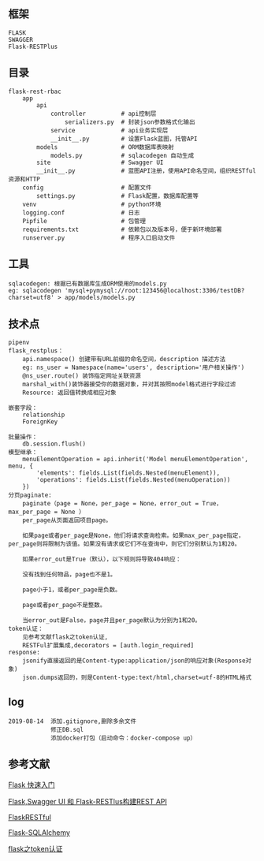 ## 框架
    FLASK
    SWAGGER
    Flask-RESTPlus
    
## 目录
    flask-rest-rbac
        app
            api
                controller          # api控制层
                    serializers.py  # 封装json参数格式化输出
                service             # api业务实现层
                __init__.py         # 设置Flask蓝图，托管API
            models                  # ORM数据库表映射
                models.py           # sqlacodegen 自动生成
            site                    # Swagger UI
            __init__.py             # 蓝图API注册，使用API命名空间，组织RESTful资源和HTTP
        config                      # 配置文件
            settings.py             # Flask配置，数据库配置等
        venv                        # python环境
        logging.conf                # 日志
        Pipfile                     # 包管理
        requirements.txt            # 依赖包以及版本号，便于新环境部署
        runserver.py                # 程序入口启动文件
    
    
## 工具
    sqlacodegen: 根据已有数据库生成ORM使用的models.py
    eg: sqlacodegen 'mysql+pymysql://root:123456@localhost:3306/testDB?charset=utf8' > app/models/models.py
    
    
## 技术点
    pipenv
    flask_restplus：
        api.namespace() 创建带有URL前缀的命名空间，description 描述方法
        eg: ns_user = Namespace(name='users', description='用户相关操作')
        @ns_user.route() 装饰指定网址关联资源
        marshal_with()装饰器接受你的数据对象，并对其按照model格式进行字段过滤
        Resource: 返回值转换成相应对象
        
    嵌套字段：
        relationship
        ForeignKey

    批量操作：
        db.session.flush()
    模型继承：
        menuElementOperation = api.inherit('Model menuElementOperation',  menu, {
            'elements': fields.List(fields.Nested(menuElement)),
            'operations': fields.List(fields.Nested(menuOperation))
        })
    分页paginate:
        paginate（page = None，per_page = None，error_out = True，max_per_page = None ）
        per_page从页面返回项目page。
        
        如果page或者per_page是None，他们将请求查询检索。如果max_per_page指定，per_page则将限制为该值。如果没有请求或它们不在查询中，则它们分别默认为1和20。
        
        如果error_out是True（默认），以下规则将导致404响应：
        
        没有找到任何物品，page也不是1。
        
        page小于1，或者per_page是负数。
        
        page或者per_page不是整数。
        
        当error_out是False，page并且per_page默认为分别为1和20。
    token认证：
        见参考文献flask之token认证,
        RESTFul扩展集成,decorators = [auth.login_required]
    response:
        jsonify直接返回的是Content-type:application/json的响应对象(Response对象)
        json.dumps返回的，则是Content-type:text/html,charset=utf-8的HTML格式
        
## log
    2019-08-14  添加.gitignore,删除多余文件
                修正DB.sql
                添加docker打包（启动命令：docker-compose up）
    
## 参考文献

[Flask 快速入门](http://docs.jinkan.org/docs/flask/quickstart.html# "悬停")

[Flask,Swagger UI 和 Flask-RESTlus构建REST API](http://michal.karzynski.pl/blog/2016/06/19/building-beautiful-restful-apis-using-flask-swagger-ui-flask-restplus/)

[FlaskRESTful](http://www.pythondoc.com/Flask-RESTful/index.html)

[Flask-SQLAlchemy](http://www.pythondoc.com/flask-sqlalchemy/index.html)

[flask之token认证](https://blog.csdn.net/ousuixin/article/details/94053454)